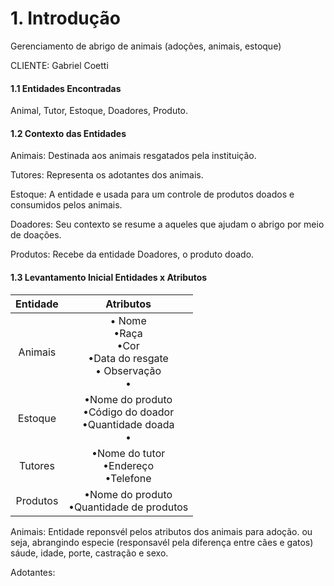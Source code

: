 # 1. Introdução

Gerenciamento de abrigo de animais (adoções, animais, estoque) 

CLIENTE:
Gabriel Coetti


#### 1.1 Entidades Encontradas
Animal, Tutor, Estoque, Doadores, Produto.


#### 1.2 Contexto das Entidades
Animais: Destinada aos animais resgatados pela instituição.

Tutores: Representa os adotantes dos animais.

Estoque: A entidade e usada para um controle de produtos doados e consumidos pelos animais.

Doadores: Seu contexto se resume a aqueles que ajudam o abrigo por meio de doações.

Produtos: Recebe da entidade Doadores, o produto doado.

#### 1.3  Levantamento Inicial Entidades x Atributos
| Entidade              | Atributos |  
| :----------------: | :------: | 
| Animais       |   • Nome <br> •Raça <br> •Cor <br> •Data do resgate <br>• Observação <br>•  | 
|Estoque          |  •Nome do produto <br>•Código do doador <br>•Quantidade doada <br>•   | 
| Tutores     | •Nome do tutor <br>•Endereço <br>•Telefone    | 
|  Produtos |  •Nome do produto <br>•Quantidade de produtos   | 

Animais: Entidade reponsvél pelos atributos dos animais para adoção. ou seja, abrangindo especie (responsavél pela diferença entre cães e gatos) sáude, idade, porte, castração e sexo.

Adotantes: 

